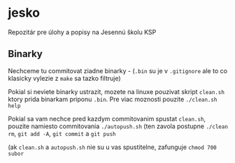 jesko
=====

Repozitár pre úlohy a popisy na Jesennú školu KSP

Binarky
-------

Nechceme tu commitovat ziadne binarky - (`.bin` su je v `.gitignore`
ale to co klasicky vylezie z `make` sa tazko filtruje)

Pokial si neviete binarky ustrazit, mozete na linuxe pouzivat skript 
`clean.sh` ktory prida binarkam priponu `.bin`. 
Pre viac moznosti pouzite `./clean.sh help`

Pokial sa vam nechce pred kazdym commitovanim spustat `clean.sh`, pouzite namiesto commitovania 
`./autopush.sh` (ten zavola postupne `./clean rm`, `git add -A`, `git commit` a `git push`

(ak `clean.sh` a `autopush.sh` nie su u vas spustitelne, zafunguje `chmod 700 subor` 
